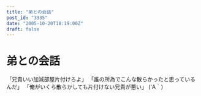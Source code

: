 ```yaml
---
title: "弟との会話"
post_id: "3335"
date: "2005-10-20T18:19:00Z"
draft: false
---
```


# 弟との会話

「兄貴いい加減部屋片付けろよ」 「誰の所為でこんな散らかったと思っているんだ」 「俺がいくら散らかしても片付けない兄貴が悪い」 ('A｀)
